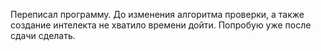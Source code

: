 Переписал программу.
До изменения алгоритма проверки, а также создание интелекта не хватило времени дойти. 
Попробую уже после сдачи сделать.